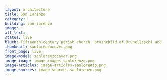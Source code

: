 ```yaml
---
layout: architecture
title: San Lorenzo
category:
building: san-lorenzo
image: 
alt_text: 
status: live
blurb: Fifteenth-century parish church, brainchild of Brunelleschi and burial ground of the early Medici
thumbnail: sanlorenzocover.png
front_page: live
image-model: sanlorenzocover.png
image-image: image-images-sanlorenzo.png
image-articles: image-articles-sanlorenzo.png
image-sources: image-sources-sanlorenzo.png
---
```

